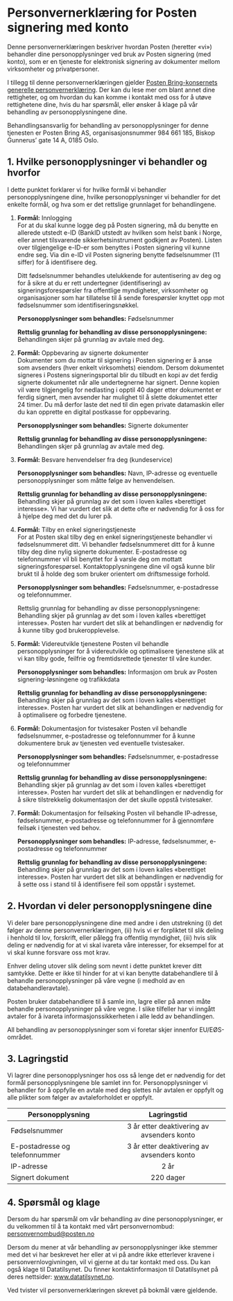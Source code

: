 # Personvernerklæring for Posten signering med konto

Denne personvernerklæringen beskriver hvordan Posten (heretter «vi») behandler dine personopplysninger ved bruk av Posten signering (med konto), som er en tjeneste for elektronisk signering av dokumenter mellom virksomheter og privatpersoner.

I tillegg til denne personvernerklæringen gjelder [Posten Bring-konsernets generelle personvernerklæring](https://www.posten.no/personvern-sikkerhet). Der kan du lese mer om blant annet dine rettigheter, og om hvordan du kan komme i kontakt med oss for å utøve rettighetene dine, hvis du har spørsmål, eller ønsker å klage på vår behandling av personopplysningene dine.

Behandlingsansvarlig for behandling av personopplysninger for denne tjenesten er Posten Bring AS, organisasjonsnummer 984 661 185, Biskop Gunnerus’ gate 14 A, 0185 Oslo.

## 1. Hvilke personopplysninger vi behandler og hvorfor

I dette punktet forklarer vi for hvilke formål vi behandler personopplysningene dine, hvilke personopplysninger vi behandler for det enkelte formål, og hva som er det rettslige grunnlaget for behandlingene.

1. **Formål:** Innlogging  
   For at du skal kunne logge deg på Posten signering, må du benytte en allerede utstedt e-ID (BankID utstedt av hvilken som helst bank i Norge, eller annet tilsvarende sikkerhetsinstrument godkjent av Posten). Listen over tilgjengelige e-ID-er som benyttes i Posten signering vil kunne endre seg. Via din e-ID vil Posten signering benytte fødselsnummer (11 siffer) for å identifisere deg.

   Ditt fødselsnummer behandles utelukkende for autentisering av deg og for å sikre at du er rett undertegner (identifisering) av signeringsforespørsler fra offentlige myndigheter, virksomheter og organisasjoner som har tillatelse til å sende forespørsler knyttet opp mot fødselsnummer som identifiseringsnøkkel.

   **Personopplysninger som behandles:** Fødselsnummer

   **Rettslig grunnlag for behandling av disse personopplysningene:** Behandlingen skjer på grunnlag av avtale med deg.

2. **Formål:** Oppbevaring av signerte dokumenter  
   Dokumenter som du mottar til signering i Posten signering er å anse som avsenders (hver enkelt virksomhets) eiendom. Dersom dokumentet signeres i Postens signeringsportal blir du tilbudt en kopi av det ferdig signerte dokumentet når alle undertegnerne har signert. Denne kopien vil være tilgjengelig for nedlasting i opptil 40 dager etter dokumentet er ferdig signert, men avsender har mulighet til å slette dokumentet etter 24 timer. Du må derfor laste det ned til din egen private datamaskin eller du kan opprette en digital postkasse for oppbevaring.

   **Personopplysninger som behandles:** Signerte dokumenter

   **Rettslig grunnlag for behandling av disse personopplysningene:** Behandlingen skjer på grunnlag av avtale med deg.

3. **Formål:** Besvare henvendelser fra deg (kundeservice)

   **Personopplysninger som behandles:** Navn, IP-adresse og eventuelle personopplysninger som måtte følge av henvendelsen.

   **Rettslig grunnlag for behandling av disse personopplysningene:** Behandling skjer på grunnlag av det som i loven kalles «berettiget interesse». Vi har vurdert det slik at dette ofte er nødvendig for å oss for å hjelpe deg med det du lurer på.

4. **Formål:** Tilby en enkel signeringstjeneste  
   For at Posten skal tilby deg en enkel signeringstjeneste behandler vi fødselsnummeret ditt. Vi behandler fødselsnummeret ditt for å kunne tilby deg dine nylig signerte dokumenter. E-postadresse og telefonnummer vil bli benyttet for å varsle deg om mottatt signeringsforespørsel. Kontaktopplysningene dine vil også kunne blir brukt til å holde deg som bruker orientert om driftsmessige forhold.

   **Personopplysninger som behandles:** Fødselsnummer, e-postadresse og telefonnummer.

   Rettslig grunnlag for behandling av disse personopplysningene: Behandling skjer på grunnlag av det som i loven kalles «berettiget interesse». Posten har vurdert det slik at behandlingen er nødvendig for å kunne tilby god brukeropplevelse.

5. **Formål:** Videreutvikle tjenestene
   Posten vil behandle personopplysninger for å videreutvikle og optimalisere tjenestene slik at vi kan tilby gode, feilfrie og fremtidsrettede tjenester til våre kunder.

   **Personopplysninger som behandles:** Informasjon om bruk av Posten signering-løsningene og trafikkdata

   **Rettslig grunnlag for behandling av disse personopplysningene:** Behandling skjer på grunnlag av det som i loven kalles «berettiget interesse». Posten har vurdert det slik at behandlingen er nødvendig for å optimalisere og forbedre tjenestene.

6. **Formål:** Dokumentasjon for tvistesaker
   Posten vil behandle fødselsnummer, e-postadresse og telefonnummer for å kunne dokumentere bruk av tjenesten ved eventuelle tvistesaker.

   **Personopplysninger som behandles:** Fødselsnummer, e-postadresse og telefonnummer

   **Rettslig grunnlag for behandling av disse personopplysningene:** Behandling skjer på grunnlag av det som i loven kalles «berettiget interesse». Posten har vurdert det slik at behandlingen er nødvendig for å sikre tilstrekkelig dokumentasjon der det skulle oppstå tvistesaker.

7. **Formål:** Dokumentasjon for feilsøking
   Posten vil behandle IP-adresse, fødselsnummer, e-postadresse og telefonnummer for å gjennomføre feilsøk i tjenesten ved behov.

   **Personopplysninger som behandles:** IP-adresse, fødselsnummer, e-postadresse og telefonnummer

   **Rettslig grunnlag for behandling av disse personopplysningene:** Behandling skjer på grunnlag av det som i loven kalles «berettiget interesse». Posten har vurdert det slik at behandlingen er nødvendig for å sette oss i stand til å identifisere feil som oppstår i systemet.

## 2. Hvordan vi deler personopplysningene dine

Vi deler bare personopplysningene dine med andre i den utstrekning (i) det følger av denne personvernerklæringen, (ii) hvis vi er forpliktet til slik deling i henhold til lov, forskrift, eller pålegg fra offentlig myndighet, (iii) hvis slik deling er nødvendig for at vi skal ivareta våre interesser, for eksempel for at vi skal kunne forsvare oss mot krav.

Enhver deling utover slik deling som nevnt i dette punktet krever ditt samtykke. Dette er ikke til hinder for at vi kan benytte databehandlere til å behandle personopplysninger på våre vegne (i medhold av en databehandleravtale).

Posten bruker databehandlere til å samle inn, lagre eller på annen måte behandle personopplysninger på våre vegne. I slike tilfeller har vi inngått avtaler for å ivareta informasjonssikkerheten i alle ledd av behandlingen.

All behandling av personopplysninger som vi foretar skjer innenfor EU/EØS-området.

## 3. Lagringstid

Vi lagrer dine personopplysninger hos oss så lenge det er nødvendig for det formål personopplysningene ble samlet inn for. Personopplysninger vi behandler for å oppfylle en avtale med deg slettes når avtalen er oppfylt og alle plikter som følger av avtaleforholdet er oppfylt.

| Personopplysning               |                Lagringstid                 |
| ------------------------------ | :----------------------------------------: |
| Fødselsnummer                  | 3 år etter deaktivering av avsenders konto |
| E-postadresse og telefonnummer | 3 år etter deaktivering av avsenders konto |
| IP-adresse                     |                    2 år                    |
| Signert dokument               |                 220 dager                  |

## 4. Spørsmål og klage

Dersom du har spørsmål om vår behandling av dine personopplysninger, er du velkommen til å ta kontakt med vårt personvernombud: personvernombud@posten.no

Dersom du mener at vår behandling av personopplysninger ikke stemmer med det vi har beskrevet her eller at vi på andre ikke etterlever kravene i personvernlovgivningen, vil vi gjerne at du tar kontakt med oss. Du kan også klage til Datatilsynet. Du finner kontaktinformasjon til Datatilsynet på deres nettsider: www.datatilsynet.no.

Ved tvister vil personvernerklæringen skrevet på bokmål være gjeldende.
